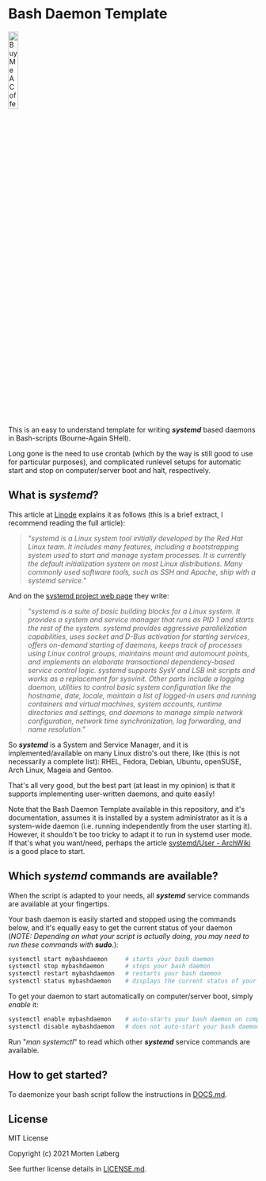 # Bash Daemon Template

<a href="https://www.buymeacoffee.com/mortenloberg" target="_blank"><img src="https://cdn.buymeacoffee.com/buttons/v2/default-yellow.png" alt="Buy Me A Coffee" width="20%"/></a>

This is an easy to understand template for writing ***systemd*** based daemons in Bash-scripts (Bourne-Again SHell).

Long gone is the need to use crontab (which by the way is still good to use for particular purposes), and complicated runlevel setups for automatic start and stop on computer/server boot and halt, respectively.

## What is *systemd*?

This article at [Linode](https://www.linode.com/docs/guides/start-service-at-boot/) explains it as follows (this is a brief extract, I recommend reading the full article):
> *"systemd is a Linux system tool initially developed by the Red Hat Linux team. It includes many features, including a bootstrapping system used to start and manage system processes. It is currently the default initialization system on most Linux distributions. Many commonly used software tools, such as SSH and Apache, ship with a systemd service."*

And on the [systemd project web page](https://systemd.io/) they write:
> *"systemd is a suite of basic building blocks for a Linux system. It provides a system and service manager that runs as PID 1 and starts the rest of the system. systemd provides aggressive parallelization capabilities, uses socket and D-Bus activation for starting services, offers on-demand starting of daemons, keeps track of processes using Linux control groups, maintains mount and automount points, and implements an elaborate transactional dependency-based service control logic. systemd supports SysV and LSB init scripts and works as a replacement for sysvinit. Other parts include a logging daemon, utilities to control basic system configuration like the hostname, date, locale, maintain a list of logged-in users and running containers and virtual machines, system accounts, runtime directories and settings, and daemons to manage simple network configuration, network time synchronization, log forwarding, and name resolution."*

So ***systemd*** is a System and Service Manager, and it is implemented/available on many Linux distro's out there, like (this is not necessarily a complete list): RHEL, Fedora, Debian, Ubuntu, openSUSE, Arch Linux, Mageia and Gentoo.

That's all very good, but the best part (at least in my opinion) is that it supports implementing user-written daemons, and quite easily!

Note that the Bash Daemon Template available in this repository, and it's documentation, assumes it is installed by a system administrator as it is a system-wide daemon (i.e. running independently from the user starting it). However, it shouldn't be too tricky to adapt it to run in systemd user mode. If that's what you want/need, perhaps the article [systemd/User - ArchWiki](https://wiki.archlinux.org/title/Systemd/User#How_it_works) is a good place to start.

## Which *systemd* commands are available?

When the script is adapted to your needs, all ***systemd*** service commands are available at your fingertips.

Your bash daemon is easily started and stopped using the commands below, and it's equally easy to get the current status of your daemon (*NOTE: Depending on what your script is actually doing, you may need to run these commands with **sudo**.*):

```bash
systemctl start mybashdaemon     # starts your bash daemon
systemctl stop mybashdaemon      # stops your bash daemon
systemctl restart mybashdaemon   # restarts your bash daemon
systemctl status mybashdaemon    # displays the current status of your bash daemon
```

To get your daemon to start automatically on computer/server boot, simply *enable* it:

```bash
systemctl enable mybashdaemon    # auto-starts your bash daemon on computer/server boot
systemctl disable mybashdaemon   # does not auto-start your bash daemon on computer/server boot
```

Run "*man systemctl*" to read which other ***systemd*** service commands are available.

## How to get started?

To daemonize your bash script follow the instructions in [DOCS.md](https://github.com/MortenLoberg/BashDaemonTemplate/blob/master/DOCS.md).

## License

MIT License

Copyright (c) 2021 Morten Løberg

See further license details in [LICENSE.md](https://github.com/MortenLoberg/BashDaemonTemplate/blob/master/LICENSE.md).
